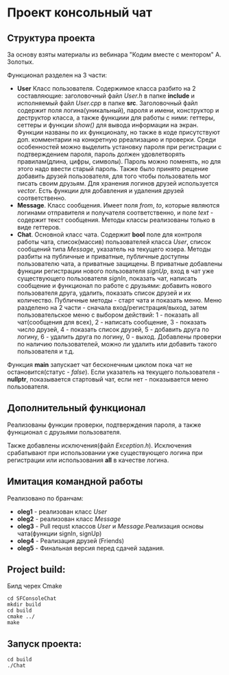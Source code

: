# Проект консольный чат

## Структура проекта 
За основу взяты материалы из вебинара "Кодим вместе с ментором" А. Золотых. 

Функционал разделен на 3 части:
- **User** Класс пользователя. Содержимое класса разбито на 2 составляющие: заголовочный файл _User.h_ в папке **include** и исполняемый файл _User.cpp_ в папке **src**. Заголовочный файл содержит поля логина(уникальный), пароля и имени, конструктор и деструктор класса, а также функциии для работы с ними: геттеры, сеттеры и функции _show()_ для вывода информации на экран. Функции названы по их функционалу, но также в коде присутствуют доп. комментарии на конкретную рреализацию и проверки. Среди особенностей можно выделить установку пароля при регистрации с подтверждением пароля, пароль должен удовлетворять правилам(длина, цифры, символы). Пароль можно поменять, но для этого надо ввести старый пароль. Также было принято рещение добавить друзей пользователя, для того чтобы пользователь мог писать своим друзьям. Для хранения логинов друзей используется _vector<string>_. Есть функции для добавления и удаления друзей соответственно.
- **Message**. Класс сообщения. Имеет поля _from_, _to_, которые являются логинами отправителя и получателя соответственно, и поле _text_ - содержит текст сообщения. Методы классы реализованы только в виде геттеров.
- **Chat**. Основной класс чата. Содержит **bool**  поле для контроля работы чата, список(массив) пользователей класса _User_, список сообщений типа _Message_, указатель на текущего юзера. Методы разбиты на публичные и приватные, публичные доступны пользователю чата, а приватные защищены.  В приватные добавлены функции регистрации нового пользователя _signUp_, вход в чат уже существующего пользователя _signIn_, показать чат, написать сообщение и функционал по работе с друзьями: добавить нового пользователя друга, удалить, показать список друзей и их количество. Публичные методы - старт чата и показать меню. Меню разделено на 2 части - сначала вход/регистрация/выход, затем пользовательское меню с выбором действий: 1 - показать all чат(сообщения для всех), 2 - написать сообщение, 3 - показать число друзей, 4 - показать список друзей, 5 - добавить друга по логину, 6 - удалить друга по логину, 0 - выход. Добавлены проверки по наличию пользователей, можно ли удалить или добавить такого пользователя и т.д.

Функция **main** запускает чат бесконечным циклом пока чат не остановится(статус - _false_). Если указатель на текущего пользователя - **nullptr**, показывается стартовый чат, если нет - показывается меню пользователя.

 ## Дополнительный функционал

 Реализованы функции проверки, подтверждения пароля, а также функционал с друзьями пользователя.

 Также добавлены исключения(файл _Exception.h_). Исключения срабатывают при использовании уже существующего логина при регистрации или использования **all** в качестве логина.

 ## Имитация командной работы 

 Реализовано по бранчам: 
 - **oleg1** - реализован класс _User_
 - **oleg2** - реализован класс _Message_
 - **oleg3** - Pull requst классов _User_ и _Message_.Реализация основы чата(функции signIn, signUp)
 - **oleg4** - Реализация друзей (Friends) 
 - **oleg5** - Финальная версия перед сдачей задания.


## Project build: 
Билд черех Cmake
```
cd SFConsoleChat
mkdir build
cd build 
cmake ../
make 
```

## Запуск проекта:
```
cd build
./Chat
```